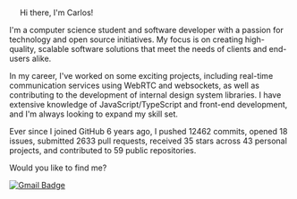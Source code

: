 <img src="https://media.giphy.com/media/hvRJCLFzcasrR4ia7z/giphy.gif" width="15px"> Hi there, I'm Carlos!


I'm a computer science student and software developer with a passion for technology and open source initiatives. My focus is on creating high-quality, scalable software solutions that meet the needs of clients and end-users alike.

In my career, I've worked on some exciting projects, including real-time communication services using WebRTC and websockets, as well as contributing to the development of internal design system libraries. I have extensive knowledge of JavaScript/TypeScript and front-end development, and I'm always looking to expand my skill set.

Ever since I joined GitHub 6 years ago, I pushed 12462 commits, opened 18 issues, submitted 2633 pull requests, received 35 stars across 43 personal projects, and contributed to 59 public repositories.

Would you like to find me?

[![Gmail Badge](https://img.shields.io/badge/-carlos.santos74@outlook.com-6633cc?style=flat-square&logo=Gmail&logoColor=white&link=mailto:carlos.santos74@outlook.com)](mailto:carlos.santos74@outlook.com)


